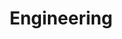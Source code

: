 ---
layout: default
title: Engineering
nav_order: 4
has_children: true
permalink: docs/engineering
has_toc: false
---